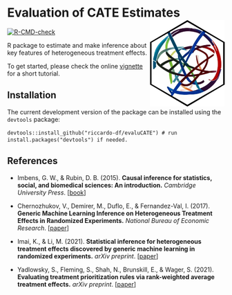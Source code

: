 # Evaluation of CATE Estimates <a href="https://riccardo-df.github.io/evaluCATE/"><img src="man/figures/logo.svg" align="right" height="200" /></a>

<!-- badges: start -->
[![R-CMD-check](https://github.com/riccardo-df/evaluCATE/actions/workflows/R-CMD-check.yaml/badge.svg)](https://github.com/riccardo-df/evaluCATE/actions/workflows/R-CMD-check.yaml)
<!-- badges: end -->

R package to estimate and make inference about key features of heterogeneous treatment effects.

To get started, please check the online [vignette](https://riccardo-df.github.io/evaluCATE/articles/evalu-cates-short-tutorial.html) for a short tutorial.

## Installation  
The current development version of the package can be installed using the `devtools` package:

```
devtools::install_github("riccardo-df/evaluCATE") # run install.packages("devtools") if needed.
```

## References

- Imbens, G. W., & Rubin, D. B. (2015).
<b>Causal inference for statistics, social, and biomedical sciences: An introduction.</b>
<i>Cambridge University Press</i>.
[<a href="https://www.cambridge.org/core/books/causal-inference-for-statistics-social-and-biomedical-sciences/71126BE90C58F1A431FE9B2DD07938AB">book</a>]

- Chernozhukov, V., Demirer, M., Duflo, E., & Fernandez-Val, I. (2017).
<b>Generic Machine Learning Inference on Heterogeneous Treatment Effects in Randomized Experiments.</b>
<i>National Bureau of Economic Research</i>.
[<a href="https://arxiv.org/abs/1712.04802">paper</a>]

- Imai, K., & Li, M. (2021).
<b>Statistical inference for heterogeneous treatment effects discovered by generic machine learning in randomized experiments.</b>
<i>arXiv preprint</i>.
[<a href="https://arxiv.org/abs/2203.14511">paper</a>]

- Yadlowsky, S., Fleming, S., Shah, N., Brunskill, E., & Wager, S. (2021).
<b>Evaluating treatment prioritization rules via rank-weighted average treatment effects.</b>
<i>arXiv preprint</i>.
[<a href="https://arxiv.org/abs/2111.07966">paper</a>]
